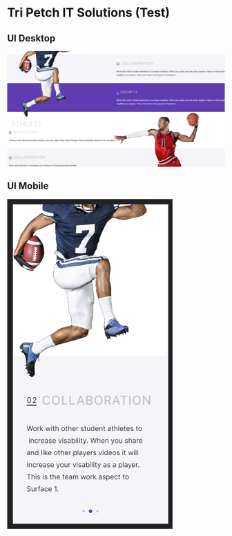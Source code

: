 # Tri Petch IT Solutions (Test)


## UI Desktop
![Desktop](./ui-desktop.jpg)

## UI Mobile
![Mobile](./ui-mobile.jpg)